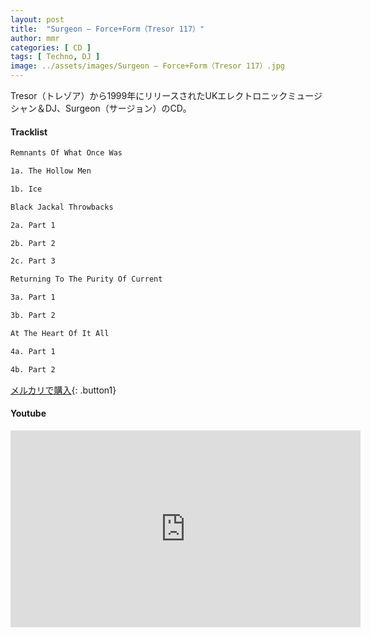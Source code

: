 ```yaml
---
layout: post
title:  "Surgeon – Force+Form（Tresor 117）"
author: mmr
categories: [ CD ]
tags: [ Techno, DJ ]
image: ../assets/images/Surgeon – Force+Form（Tresor 117）.jpg
---
```


Tresor（トレゾア）から1999年にリリースされたUKエレクトロニックミュージシャン＆DJ、Surgeon（サージョン）のCD。

#### Tracklist
```md
Remnants Of What Once Was

1a. The Hollow Men

1b. Ice

Black Jackal Throwbacks

2a. Part 1

2b. Part 2

2c. Part 3

Returning To The Purity Of Current

3a. Part 1

3b. Part 2

At The Heart Of It All

4a. Part 1

4b. Part 2
```

[メルカリで購入](https://jp.mercari.com/item/m56790117457?afid=6142608987){: .button1}

#### Youtube
<iframe width="560" height="315" src="https://www.youtube.com/embed/nbfFhkk-4Ks?si=b_AtPUTXVb6mVGwp" title="YouTube video player" frameborder="0" allow="accelerometer; autoplay; clipboard-write; encrypted-media; gyroscope; picture-in-picture; web-share" referrerpolicy="strict-origin-when-cross-origin" allowfullscreen></iframe>
